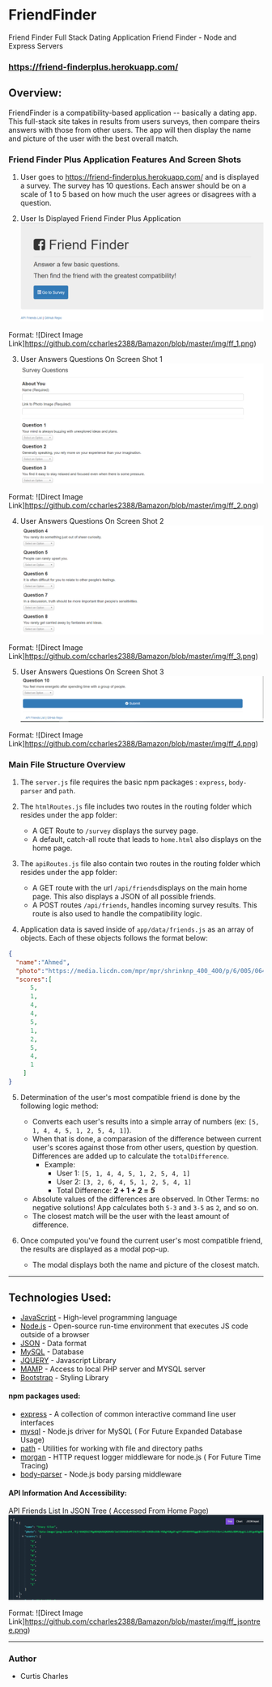 # FriendFinder
Friend Finder Full Stack Dating Application
 Friend Finder - Node and Express Servers

### https://friend-finderplus.herokuapp.com/

## Overview:

FriendFinder is a compatibility-based application -- basically a dating app. This full-stack site takes in results from users surveys, then compare theirs answers with those from other users. The app will then display the name and picture of the user with the best overall match.



### Friend Finder Plus Application Features And Screen Shots

1. User goes to https://friend-finderplus.herokuapp.com/ and is displayed a survey. The survey has 10 questions. Each answer should be on a scale of 1 to 5 based on how much the user agrees or disagrees with a question.

2. User Is Displayed Friend Finder Plus Application 
![GitHub Logo](/img/ff_1.png)

Format: ![Direct Image Link]https://github.com/ccharles2388/Bamazon/blob/master/img/ff_1.png)
<br>

3. User Answers Questions On Screen Shot  1
![GitHub Logo](/img/ff_2.png)


Format: ![Direct Image Link]https://github.com/ccharles2388/Bamazon/blob/master/img/ff_2.png)
<br>

4. User Answers Questions On Screen Shot  2
![GitHub Logo](/img/ff_3.png)

Format: ![Direct Image Link]https://github.com/ccharles2388/Bamazon/blob/master/img/ff_3.png)
<br>

5. User Answers Questions On Screen Shot  3
![GitHub Logo](/img/ff_4.png)


Format: ![Direct Image Link]https://github.com/ccharles2388/Bamazon/blob/master/img/ff_4.png)
<br>




### Main File Structure Overview

1. The `server.js` file  requires the basic npm packages : `express`, `body-parser` and `path`.

2. The `htmlRoutes.js` file includes two routes in the routing folder which resides under the app folder:

   * A GET Route to `/survey` displays the survey page.
   * A default, catch-all route that leads to `home.html` also displays on the home page.

3. The `apiRoutes.js` file also contain two routes in the routing folder which resides under the app folder:

   * A GET route with the url `/api/friends`displays on the main home page. This also displays a JSON of all possible friends.
   * A POST routes `/api/friends`, handles incoming survey results. This route is also  used to handle the compatibility logic.

4. Application data is saved inside of `app/data/friends.js` as an array of objects. Each of these objects follows the format below:

```json
{
  "name":"Ahmed",
  "photo":"https://media.licdn.com/mpr/mpr/shrinknp_400_400/p/6/005/064/1bd/3435aa3.jpg",
  "scores":[
      5,
      1,
      4,
      4,
      5,
      1,
      2,
      5,
      4,
      1
    ]
}
```

5. Determination of  the user's most compatible friend is done by the following logic method:

   * Converts each user's results into a simple array of numbers (ex: `[5, 1, 4, 4, 5, 1, 2, 5, 4, 1]`).
   * When that is done, a comparasion of  the difference between current user's scores against those from other users, question by question.  Differences are added up  to calculate the `totalDifference`.
     * Example:
       * User 1: `[5, 1, 4, 4, 5, 1, 2, 5, 4, 1]`
       * User 2: `[3, 2, 6, 4, 5, 1, 2, 5, 4, 1]`
       * Total Difference: **2 + 1 + 2 =** **_5_**
   * Absolute values of the differences are observed. In Other Terms: no negative solutions! App calculates both `5-3` and `3-5` as `2`, and so on.
   * The closest match will be the user with the least amount of difference.

6. Once computed you've found the current user's most compatible friend, the results are displayed as a modal pop-up.
   * The modal displays both the name and picture of the closest match.

---

## Technologies Used:

- [JavaScript](https://developer.mozilla.org/en-US/docs/Web/JavaScript) - High-level programming language
- [Node.js](https://nodejs.org/en/) - Open-source run-time environment that executes JS code outside of a browser
- [JSON](http://www.json.org) - Data format
- [MySQL](https://www.mysql.com) - Database
- [JQUERY](https://learn.jquery.com/using-jquery-core/) - Javascript Library
- [MAMP](https://www.mamp.info/en/) - Access to local PHP server and MYSQL server
- [Bootstrap](https://getbootstrap.com/docs/4.3/getting-started/introduction/) - Styling Library

#### npm packages used:

- [express](https://www.npmjs.com/package/express) - A collection of common interactive command line user interfaces
- [mysql](https://www.npmjs.com/package/dotenv) - Node.js driver for MySQL ( For Future Expanded Database Usage)
- [path](https://www.npmjs.com/package/path) - Utilities for working with file and directory paths
- [morgan](https://www.npmjs.com/package/morgan) - HTTP request logger middleware for node.js ( For Future Time Tracing)
- [body-parser](https://www.npmjs.com/package/body-parser) - Node.js body parsing middleware


#### API Information And Accessibility:

API Friends List In JSON Tree ( Accessed From Home Page)
![GitHub Logo](/img/ff_jsontree.png)


Format: ![Direct Image Link]https://github.com/ccharles2388/Bamazon/blob/master/img/ff_jsontree.png)
<br>

-------------------------------------------------------------------------------------------------------------------------

### Author

* Curtis Charles